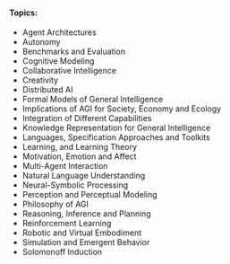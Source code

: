 
#### Topics:


- Agent Architectures
- Autonomy
- Benchmarks and Evaluation
- Cognitive Modeling
- Collaborative Intelligence
- Creativity
- Distributed AI
- Formal Models of General Intelligence
- Implications of AGI for Society, Economy and Ecology
- Integration of Different Capabilities
- Knowledge Representation for General Intelligence
- Languages, Specification Approaches and Toolkits
- Learning, and Learning Theory
- Motivation, Emotion and Affect
- Multi-Agent Interaction
- Natural Language Understanding
- Neural-Symbolic Processing
- Perception and Perceptual Modeling
- Philosophy of AGI
- Reasoning, Inference and Planning
- Reinforcement Learning
- Robotic and Virtual Embodiment
- Simulation and Emergent Behavior
- Solomonoff Induction
